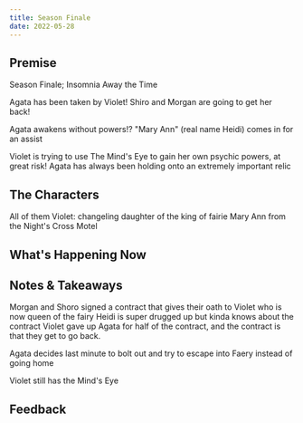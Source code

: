 ```yaml
---
title: Season Finale
date: 2022-05-28
---
```


## Premise
Season Finale; Insomnia Away the Time

Agata has been taken by Violet!
Shiro and Morgan are going to get her back!

Agata awakens without powers!?
"Mary Ann" (real name Heidi) comes in for an assist

Violet is trying to use The Mind's Eye to gain her own psychic powers, at great risk! Agata has always been holding onto an extremely important relic

## The Characters
All of them
Violet: changeling daughter of the king of fairie
Mary Ann from the Night's Cross Motel

## What's Happening Now
## Notes & Takeaways
Morgan and Shoro signed a contract that gives their oath to Violet who is now queen of the fairy
Heidi is super drugged up but kinda knows about the contract
Violet gave up Agata for half of the contract, and the contract is that they get to go back.

Agata decides last minute to bolt out and try to escape into Faery instead of going home

Violet still has the Mind's Eye

## Feedback
